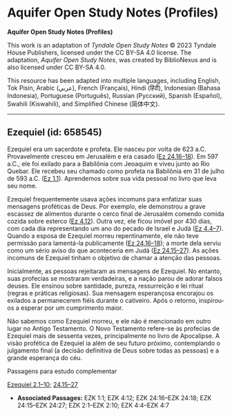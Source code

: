 # Aquifer Open Study Notes (Profiles)

**Aquifer Open Study Notes (Profiles)**

This work is an adaptation of *Tyndale Open Study Notes* © 2023 Tyndale House Publishers, licensed under the CC BY\-SA 4\.0 license. The adaptation, *Aquifer Open Study Notes*, was created by BiblioNexus and is also licensed under CC BY\-SA 4\.0\.

This resource has been adapted into multiple languages, including English, Tok Pisin, Arabic (عربي), French (Français), Hindi (हिंदी), Indonesian (Bahasa Indonesia), Portuguese (Português), Russian (Русский), Spanish (Español), Swahili (Kiswahili), and Simplified Chinese (简体中文).



--------------------------------

## Ezequiel (id: 658545)

Ezequiel era um sacerdote e profeta. Ele nasceu por volta de 623 a.C. Provavelmente cresceu em Jerusalém e era casado ([Ez 24\.16–18](https://ref.ly/Ezek24:16-Ezek24:18)). Em 597 a.C., ele foi exilado para a Babilônia com Jeoaquim e viveu junto ao Rio Quebar. Ele recebeu seu chamado como profeta na Babilônia em 31 de julho de 593 a.C. ([Ez 1\.1](https://ref.ly/Ezek1:1)). Aprendemos sobre sua vida pessoal no livro que leva seu nome.

Ezequiel frequentemente usava ações incomuns para enfatizar suas mensagens proféticas de Deus. Por exemplo, ele demonstrou a grave escassez de alimentos durante o cerco final de Jerusalém comendo comida cozida sobre esterco ([Ez 4\.12](https://ref.ly/Ezek4:12)). Outra vez, ele ficou imóvel por 430 dias, com cada dia representando um ano do pecado de Israel e Judá ([Ez 4\.4–7](https://ref.ly/Ezek4:4-Ezek4:7)). Quando a esposa de Ezequiel morreu repentinamente, ele não teve permissão para lamentá\-la publicamente ([Ez 24\.16–18](https://ref.ly/Ezek24:16-Ezek24:18)); a morte dela serviu como um sério aviso do que aconteceria em Judá ([Ez 24\.15–27](https://ref.ly/Ezek24:15-Ezek24:27)). As ações incomuns de Ezequiel tinham o objetivo de chamar a atenção das pessoas.

Inicialmente, as pessoas rejeitaram as mensagens de Ezequiel. No entanto, suas profecias se mostraram verdadeiras, e a nação parou de adorar falsos deuses. Ele ensinou sobre santidade, pureza, ressurreição e lei ritual (regras e práticas religiosas). Sua mensagem esperançosa encorajou os exilados a permanecerem fiéis durante o cativeiro. Após o retorno, inspirou\-os a esperar por um cumprimento maior.

Não sabemos como Ezequiel morreu, e ele não é mencionado em outro lugar no Antigo Testamento. O Novo Testamento refere\-se às profecias de Ezequiel mais de sessenta vezes, principalmente no livro de Apocalipse. A visão profética de Ezequiel ia além de seu futuro próximo, contemplando o julgamento final (a decisão definitiva de Deus sobre todas as pessoas) e a grande esperança do céu.

Passagens para estudo complementar

[Ezequiel 2\.1–10](https://ref.ly/Ezek2:1-Ezek2:10); [24\.15–27](https://ref.ly/Ezek24:15-Ezek24:27)

* **Associated Passages:** EZK 1:1; EZK 4:12; EZK 24:16–EZK 24:18; EZK 24:15–EZK 24:27; EZK 2:1–EZK 2:10; EZK 4:4–EZK 4:7

